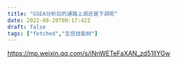 ```yaml
---
title: "GSEA分析后的通路上调还是下调呢"
date: 2022-08-20T00:17:42Z
draft: false
tags: ["fetched","生信技能树"]
---
```


https://mp.weixin.qq.com/s/iNnWETeFaXAN_zd51lIYGw

